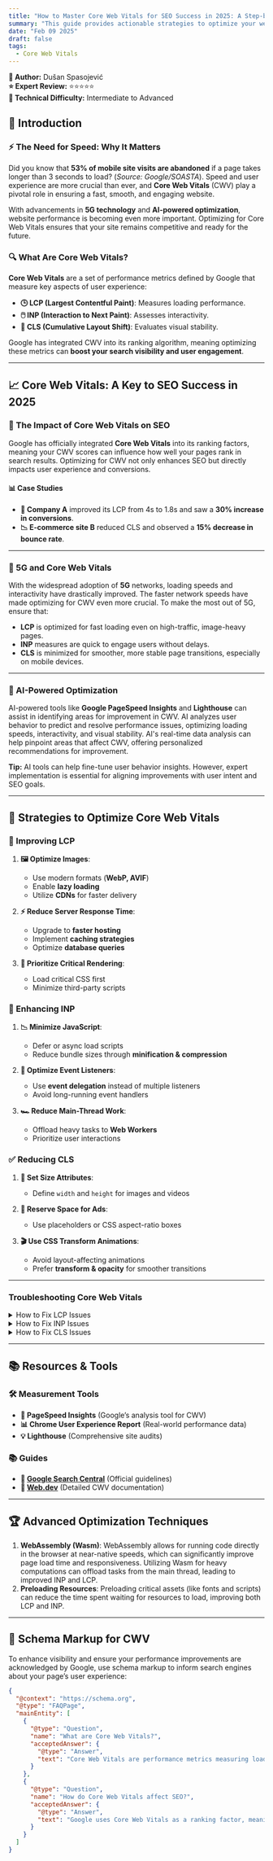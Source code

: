 ```yaml
---
title: "How to Master Core Web Vitals for SEO Success in 2025: A Step-by-Step Guide for Improved Performance"
summary: "This guide provides actionable strategies to optimize your website’s Core Web Vitals (LCP, INP, and CLS). Learn to improve loading speed, interactivity, and stability using AI tools, mobile-first indexing, and 5G considerations. With case studies, troubleshooting tips, and advanced techniques, this step-by-step guide helps enhance SEO, user experience, and conversions in 2025."
date: "Feb 09 2025"
draft: false
tags:
  - Core Web Vitals
---
```


**👤 Author:** Dušan Spasojević  
**⭐ Expert Review:** ⭐⭐⭐⭐⭐  
**🌟 Technical Difficulty:** Intermediate to Advanced

## 📌 Introduction

### ⚡ The Need for Speed: Why It Matters

Did you know that **53% of mobile site visits are abandoned** if a page takes longer than 3 seconds to load? (_Source: Google/SOASTA_). Speed and user experience are more crucial than ever, and **Core Web Vitals** (CWV) play a pivotal role in ensuring a fast, smooth, and engaging website.

With advancements in **5G technology** and **AI-powered optimization**, website performance is becoming even more important. Optimizing for Core Web Vitals ensures that your site remains competitive and ready for the future.

### 🔍 What Are Core Web Vitals?

**Core Web Vitals** are a set of performance metrics defined by Google that measure key aspects of user experience:

- **🕒 LCP (Largest Contentful Paint)**: Measures loading performance.
- **🖱️ INP (Interaction to Next Paint)**: Assesses interactivity.
- **📏 CLS (Cumulative Layout Shift)**: Evaluates visual stability.

Google has integrated CWV into its ranking algorithm, meaning optimizing these metrics can **boost your search visibility and user engagement**.

---

## 📈 Core Web Vitals: A Key to SEO Success in 2025

### 🚀 The Impact of Core Web Vitals on SEO

Google has officially integrated **Core Web Vitals** into its ranking factors, meaning your CWV scores can influence how well your pages rank in search results. Optimizing for CWV not only enhances SEO but directly impacts user experience and conversions.

#### 📊 Case Studies

- **🛒 Company A** improved its LCP from 4s to 1.8s and saw a **30% increase in conversions**.
- **📉 E-commerce site B** reduced CLS and observed a **15% decrease in bounce rate**.

---

### 📡 5G and Core Web Vitals

With the widespread adoption of **5G** networks, loading speeds and interactivity have drastically improved. The faster network speeds have made optimizing for CWV even more crucial. To make the most out of 5G, ensure that:

- **LCP** is optimized for fast loading even on high-traffic, image-heavy pages.
- **INP** measures are quick to engage users without delays.
- **CLS** is minimized for smoother, more stable page transitions, especially on mobile devices.

---

### 🤖 AI-Powered Optimization

AI-powered tools like **Google PageSpeed Insights** and **Lighthouse** can assist in identifying areas for improvement in CWV. AI analyzes user behavior to predict and resolve performance issues, optimizing loading speeds, interactivity, and visual stability. AI's real-time data analysis can help pinpoint areas that affect CWV, offering personalized recommendations for improvement.

**Tip:** AI tools can help fine-tune user behavior insights. However, expert implementation is essential for aligning improvements with user intent and SEO goals.

---

## 🔧 Strategies to Optimize Core Web Vitals

### 🚀 Improving LCP

1. **🖼️ Optimize Images**:

   - Use modern formats (**WebP, AVIF**)
   - Enable **lazy loading**
   - Utilize **CDNs** for faster delivery

2. **⚡ Reduce Server Response Time**:

   - Upgrade to **faster hosting**
   - Implement **caching strategies**
   - Optimize **database queries**

3. **🎨 Prioritize Critical Rendering**:
   - Load critical CSS first
   - Minimize third-party scripts

### 🎯 Enhancing INP

1. **📉 Minimize JavaScript**:

   - Defer or async load scripts
   - Reduce bundle sizes through **minification & compression**

2. **🔄 Optimize Event Listeners**:

   - Use **event delegation** instead of multiple listeners
   - Avoid long-running event handlers

3. **🏎️ Reduce Main-Thread Work**:
   - Offload heavy tasks to **Web Workers**
   - Prioritize user interactions

### ✅ Reducing CLS

1. **📐 Set Size Attributes**:

   - Define `width` and `height` for images and videos

2. **📰 Reserve Space for Ads**:

   - Use placeholders or CSS aspect-ratio boxes

3. **🎬 Use CSS Transform Animations**:
   - Avoid layout-affecting animations
   - Prefer **transform & opacity** for smoother transitions

---

### Troubleshooting Core Web Vitals

<details>
<summary>How to Fix LCP Issues</summary>
   - Check server response time and optimize resources.
   - Compress images and remove render-blocking CSS/JS.
</details>

<details>
<summary>How to Fix INP Issues</summary>
   - Reduce JavaScript execution time and offload heavy tasks.
   - Use async and defer attributes for non-essential scripts.
</details>

<details>
<summary>How to Fix CLS Issues</summary>
   - Set explicit sizes for images and use reserved space for ads.
   - Avoid late-loading fonts and use web-safe fonts whenever possible.
</details>

---

## 📚 Resources & Tools

### 🛠️ Measurement Tools

- **🔎 PageSpeed Insights** (Google’s analysis tool for CWV)
- **📊 Chrome User Experience Report** (Real-world performance data)
- **💡 Lighthouse** (Comprehensive site audits)

### 📚 Guides

- **🔗 [Google Search Central](https://developers.google.com/search/docs/advanced/experience/page-experience)** (Official guidelines)
- **📖 [Web.dev](https://web.dev/vitals/)** (Detailed CWV documentation)

---

## 🏆 Advanced Optimization Techniques

1. **WebAssembly (Wasm)**: WebAssembly allows for running code directly in the browser at near-native speeds, which can significantly improve page load time and responsiveness. Utilizing Wasm for heavy computations can offload tasks from the main thread, leading to improved INP and LCP.
2. **Preloading Resources**: Preloading critical assets (like fonts and scripts) can reduce the time spent waiting for resources to load, improving both LCP and INP.

---

## 🤖 Schema Markup for CWV

To enhance visibility and ensure your performance improvements are acknowledged by Google, use schema markup to inform search engines about your page’s user experience:

```json
{
  "@context": "https://schema.org",
  "@type": "FAQPage",
  "mainEntity": [
    {
      "@type": "Question",
      "name": "What are Core Web Vitals?",
      "acceptedAnswer": {
        "@type": "Answer",
        "text": "Core Web Vitals are performance metrics measuring loading speed (LCP), interactivity (INP), and visual stability (CLS)."
      }
    },
    {
      "@type": "Question",
      "name": "How do Core Web Vitals affect SEO?",
      "acceptedAnswer": {
        "@type": "Answer",
        "text": "Google uses Core Web Vitals as a ranking factor, meaning better scores can improve search visibility."
      }
    }
  ]
}
```
